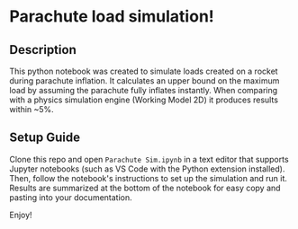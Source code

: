 # Parachute load simulation!

## Description
This python notebook was created to simulate loads created on a rocket during parachute inflation. It calculates an upper bound on the maximum load by assuming the parachute fully inflates instantly. When comparing with a physics simulation engine (Working Model 2D) it produces results within ~5%.

## Setup Guide
Clone this repo and open `Parachute Sim.ipynb` in a text editor that supports Jupyter notebooks (such as VS Code with the Python extension installed). Then, follow the notebook's instructions to set up the simulation and run it. Results are summarized at the bottom of the notebook for easy copy and pasting into your documentation.

Enjoy!
